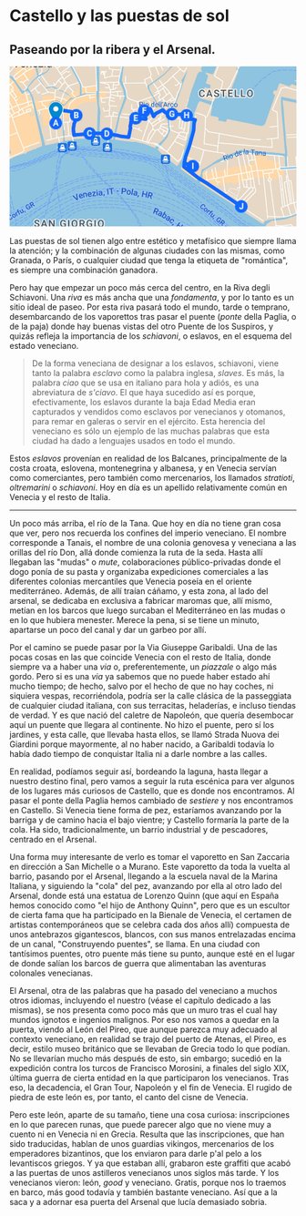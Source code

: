 # Castello y las puestas de sol
## Paseando por la ribera y el Arsenal.

![Un mapita del paseo](img/paseo-3.png)

Las puestas de sol tienen algo entre estético y metafísico que siempre
llama la atención; y la combinación de algunas ciudades con las
mismas, como Granada, o París, o cualquier ciudad que tenga la
etiqueta de "romántica", es siempre una combinación ganadora.

Pero hay que empezar un poco más cerca del centro, en la Riva degli
Schiavoni. Una *riva* es más ancha que una *fondamenta*, y por lo tanto
es un sitio ideal de paseo. Por esta riva pasará todo el mundo, tarde
o temprano, desembarcando de los vaporettos tras pasar el puente
(*ponte* della Paglia, o de la paja) donde
hay buenas vistas del otro Puente de los Suspiros, y quizás refleja la
importancia de los *schiavoni*, o eslavos, en el esquema del estado
veneciano.

> De la forma veneciana de designar a los eslavos, schiavoni, viene
> tanto la palabra *esclavo* como la palabra inglesa, *slaves*. Es
> más, la palabra *ciao* que se usa en italiano para hola y adiós, es
> una abreviatura de *s'ciavo*. El que haya sucedido así es porque,
> efectivamente, los eslavos durante la baja Edad Media eran
> capturados y vendidos como esclavos por venecianos y otomanos, para
> remar en galeras o servir en el ejército. Esta herencia del
> veneciano es sólo un ejemplo de las muchas palabras que esta ciudad
> ha dado a lenguajes usados en todo el mundo.

Estos *eslavos* provenían en realidad de los Balcanes, principalmente
de la costa croata, eslovena, montenegrina y albanesa, y en Venecia
servían como comerciantes, pero también como mercenarios, los llamados
*stratioti*, *oltremarini* o *schiavoni*. Hoy en día es un apellido relativamente
común en Venecia y el resto de Italia.

---

Un poco más arriba, el río de la Tana. Que hoy en día no tiene gran cosa que ver, pero nos recuerda los confines del imperio veneciano. El nombre corresponde a Tanais, el nombre de una colonia genovesa y veneciana a las orillas del río Don, allá donde comienza la ruta de la seda. Hasta allí llegaban las "mudas" o *mute*, colaboraciones público-privadas donde el dogo ponía de su pasta y organizaba expediciones comerciales a las diferentes colonias mercantiles que Venecia poseía en el oriente mediterráneo. Además, de allí traían cáñamo, y esta zona, al lado del arsenal, se dedicaba en exclusiva a fabricar maromas que, allí mismo, metían en los barcos que luego surcaban el Mediterráneo en las mudas o en lo que hubiera menester. Merece la pena, si se tiene un minuto, apartarse un poco del canal y dar un garbeo por allí.

Por el camino se puede pasar por la Via Giuseppe Garibaldi. Una de las pocas cosas en las que coincide Venecia con el resto de Italia, donde siempre va a haber una *via* o, preferentemente, un *piazzale* o algo más gordo. Pero si es una *via* ya sabemos que no puede haber estado ahí mucho tiempo; de hecho, salvo por el hecho de que no hay coches, ni siquiera vespas, recorriéndola, podría ser la calle clásica de la passeggiata de cualquier ciudad italiana, con sus terracitas, heladerías, e incluso tiendas de verdad. Y es que nació del caletre de Napoleón, que quería desembocar aquí un puente que llegara al continente. No hizo el puente, pero sí los jardines, y esta calle, que llevaba hasta ellos, se llamó Strada Nuova dei Giardini porque mayormente, al no haber nacido, a Garibaldi todavía lo había dado tiempo de conquistar Italia ni a darle nombre a las calles. 

En realidad, podíamos seguir así, bordeando la laguna, hasta llegar a
nuestro destino final, pero vamos a seguir la ruta escénica para ver
algunos de los lugares más curiosos de Castello, que es donde nos
encontramos. Al pasar el ponte della Paglia hemos cambiado de
*sestiere* y nos encontramos en Castello. Si Venecia tiene forma de
pez, estaríamos avanzando por la barriga y de camino hacia el bajo vientre; y Castello formaría la parte
de la cola. Ha sido, tradicionalmente, un barrio industrial y de pescadores,
centrado en el Arsenal.

Una forma muy interesante de verlo es tomar el vaporetto en San Zaccaria en dirección a San Michelle o a Murano. Este vaporetto da toda la vuelta al barrio, pasando por el Arsenal, llegando a la escuela naval de la Marina Italiana, y siguiendo la "cola" del pez, avanzando por ella al otro lado del Arsenal, donde está una estatua de Lorenzo Quinn (que aquí en España hemos conocido como "el hijo de Anthony Quinn", pero que es un escultor de cierta fama que ha participado en la Bienale de Venecia, el certamen de artistas contemporáneos que se celebra cada dos años allí) compuesta de unos antebrazos gigantescos, blancos, con sus manos entrelazadas encima de un canal, "Construyendo puentes", se llama. En una ciudad con tantísimos puentes, otro puente más tiene su punto, aunque esté en el lugar de donde salían los barcos de guerra que alimentaban las aventuras colonales venecianas.

El Arsenal, otra de las palabras que ha pasado del veneciano a muchos otros idiomas, incluyendo el nuestro (véase el
capítulo dedicado a las mismas), se nos presenta como poco más que un muro tras
el cual hay mundos ignotos e ingenios malignos. Por eso nos vamos a quedar en la
puerta, viendo al León del Pireo, que aunque parezca muy adecuado al contexto
veneciano, en realidad se trajo del puerto de Atenas, el Pireo, es decir, estilo
museo británico que se llevaban de Grecia todo lo que podían. No se llevarían mucho más después de esto, sin embargo; sucedió en la expedición contra los turcos de Francisco Morosini, a finales del siglo XIX, última guerra de cierta entidad en la que participaron los venecianos. Tras eso, la decadencia, el Gran Tour, Napoleón y el fin de Venecia. El rugido de piedra de este león es, por tanto, el canto del cisne de Venecia.

Pero este león,
aparte de su tamaño, tiene una cosa curiosa: inscripciones en lo que parecen
runas, que puede parecer algo que no viene muy a cuento ni en Venecia ni en
Grecia. Resulta que las inscripciones, que han sido traducidas, hablan de unos
guardias vikingos, mercenarios de los emperadores bizantinos, que los enviaron
para darle p'al pelo a los levantiscos griegos. Y ya que estaban allí, grabaron
este graffiti que acabó a las puertas de unos astilleros venecianos unos siglos
más tarde. Y los venecianos vieron: león, *good* y veneciano. Gratis, porque nos lo traemos en barco, más good todavía y también bastante veneciano. Así que a la saca y a adornar esa puerta del Arsenal que lucía demasiado sobria.

